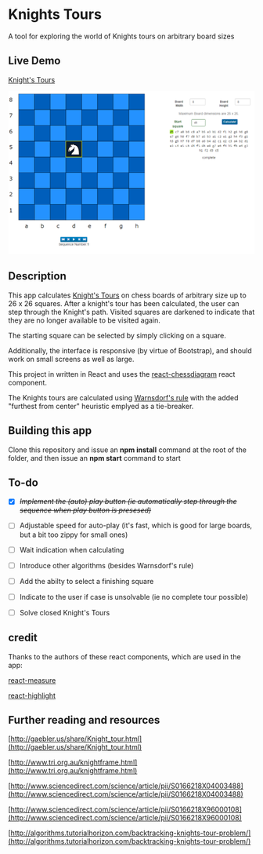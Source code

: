 # Knights Tours #

A tool for exploring the world of Knights tours on arbitrary board sizes

## Live Demo
[Knight's Tours](http://knightstour.juddn.com)

![](./screenshot.png)

## Description

This app calculates [Knight's Tours](https://en.wikipedia.org/wiki/Knight%27s_tour) on chess boards of arbitrary size up to 26 x 26 squares.
After a knight's tour has been calculated, the user can step through the Knight's path.
Visited squares are darkened to indicate that they are no longer available to be visited again.

The starting square can be selected by simply clicking on a square.

Additionally, the interface is responsive (by virtue of Bootstrap), and should work on small screens as well as large.

This project in written in React and uses the [react-chessdiagram](https://www.npmjs.com/package/react-chessdiagram "react-chessdiagram") react component.

The Knights tours are calculated using [Warnsdorf's rule](https://en.wikipedia.org/wiki/Knight%27s_tour#Warnsdorf.27s_rule "Warnsdorf's rule") with the added "furthest from center" heuristic emplyed as a tie-breaker.

## Building this app

Clone this repository and issue an **npm install** command at the root of the folder, and then issue an **npm start** command to start

## To-do

* [X] ~~*Implement the (auto) play button (ie automatically step through the sequence when play button is presesed)*~~

* [ ] Adjustable speed for auto-play (it's fast, which is good for large boards, but a bit too zippy for small ones)

* [ ] Wait indication when calculating

* [ ] Introduce other algorithms (besides Warnsdorf's rule)

* [ ] Add the abilty to select a finishing square

* [ ] Indicate to the user if case is unsolvable (ie no complete tour possible)

* [ ] Solve closed Knight's Tours

## credit

Thanks to the authors of these react components, which are used in the app:

[react-measure](https://www.npmjs.com/package/react-measure)

[react-highlight](https://www.npmjs.com/package/react-highlight)

## Further reading and resources

[http://gaebler.us/share/Knight_tour.html](http://gaebler.us/share/Knight_tour.html)

[http://www.tri.org.au/knightframe.html](http://www.tri.org.au/knightframe.html)

[http://www.sciencedirect.com/science/article/pii/S0166218X04003488](http://www.sciencedirect.com/science/article/pii/S0166218X04003488)

[http://www.sciencedirect.com/science/article/pii/S0166218X96000108](http://www.sciencedirect.com/science/article/pii/S0166218X96000108)

[http://algorithms.tutorialhorizon.com/backtracking-knights-tour-problem/](http://algorithms.tutorialhorizon.com/backtracking-knights-tour-problem/)


